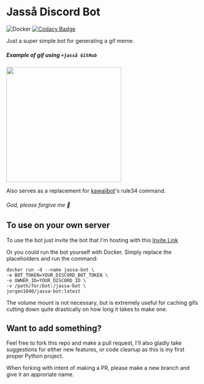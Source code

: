# Jasså Discord Bot

![Docker](https://github.com/Jorgen1040/jassa-bot/workflows/Docker/badge.svg)
[![Codacy Badge](https://app.codacy.com/project/badge/Grade/1907d94cadf24e928acca559afb4a5f2)](https://www.codacy.com/gh/Jorgen1040/jassa-bot/dashboard?utm_source=github.com&amp;utm_medium=referral&amp;utm_content=Jorgen1040/jassa-bot&amp;utm_campaign=Badge_Grade)

Just a super simple bot for generating a gif meme.

##### Example of gif using `+jasså GitHub`

<img src="https://user-images.githubusercontent.com/26395020/102714145-fff5ea00-42cc-11eb-9093-78ac57135fbc.gif" height="300">

Also serves as a replacement for [kawaiibot](https://github.com/KawaiiBot/KawaiiBot)'s rule34 command.

###### God, please forgive me 🙏

## To use on your own server

To use the bot just invite the bot that I'm hosting with this [Invite Link](https://discord.com/api/oauth2/authorize?client_id=751534353401512088&permissions=8&scope=bot)

Or you could run the bot yourself with Docker. Simply replace the placeholders and run the command:

```
docker run -d --name jassa-bot \
-e BOT_TOKEN=YOUR_DISCORD_BOT_TOKEN \
-e OWNER_ID=YOUR_DISCORD_ID \
-v /path/for/bot:/jassa-bot \
jorgen1040/jassa-bot:latest
```

The volume mount is not necessary, but is extremely useful for caching gifs cutting down quite drastically on how long it takes to make one.

## Want to add something?

Feel free to fork this repo and make a pull request, I'll also gladly take suggestions for either new features, or code cleanup as this is my first proper Python project.

When forking with intent of making a PR, please make a new branch and give it an approriate name.
